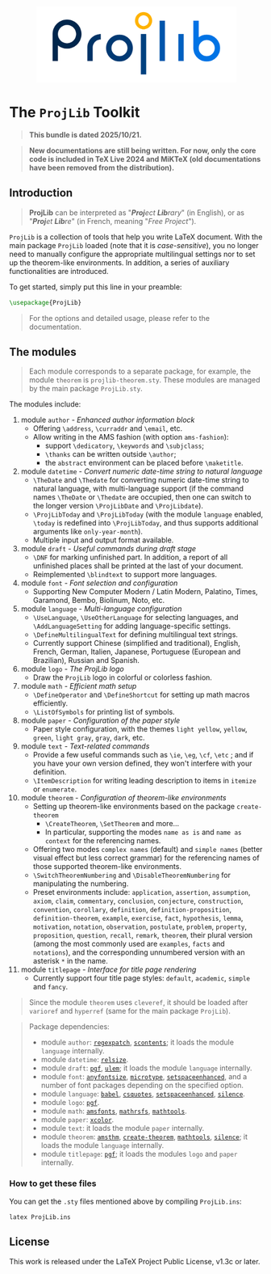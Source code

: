 <!-- Copyright (C) 2021-2025 by Jinwen XU -->

<!-- ![image](https://github.com/Jinwen-XU/ProjLib/raw/main/logo/ProjLib-logo.png) -->
<div align=center><img height="150" src="https://github.com/Jinwen-XU/ProjLib/raw/main/logo/ProjLib-logo.png"/></div>

# The `ProjLib` Toolkit

> **This bundle is dated 2025/10/21.**

> **New documentations are still being written. For now, only the core code is included in TeX Live 2024 and MiKTeX (old documentations have been removed from the distribution).**

## Introduction

> **ProjLib** can be interpreted as "***Proj**ect **Lib**rary*" (in English), or as "***Proj**et **Lib**re*" (in French, meaning "*Free Project*").

`ProjLib` is a collection of tools that help you write LaTeX document. With the main package `ProjLib` loaded (note that it is *case-sensitive*), you no longer need to manually configure the appropriate multilingual settings nor to set up the theorem-like environments. In addition, a series of auxiliary functionalities are introduced.

To get started, simply put this line in your preamble:
```latex
\usepackage{ProjLib}
```
> For the options and detailed usage, please refer to the documentation.


## The modules

> Each module corresponds to a separate package, for example, the module `theorem` is `projlib-theorem.sty`. These modules are managed by the main package `ProjLib.sty`.

The modules include:
1. module `author` - *Enhanced author information block*
    - Offering `\address`, `\curraddr` and `\email`, etc.
    - Allow writing in the AMS fashion (with option `ams-fashion`):
        - support `\dedicatory`, `\keywords` and `\subjclass`;
        - `\thanks` can be written outside `\author`;
        - the `abstract` environment can be placed before `\maketitle`.
1. module `datetime` - *Convert numeric date-time string to natural language*
    - `\TheDate` and `\Thedate` for converting numeric date-time string to natural language, with multi-language support (if the command names `\TheDate` or `\Thedate` are occupied, then one can switch to the longer version `\ProjLibDate` and `\ProjLibdate`).
    - `\ProjLibToday` and `\ProjLibToday` (with the module `language` enabled, `\today` is redefined into `\ProjLibToday`, and thus supports additional arguments like `only-year-month`).
    - Multiple input and output format available.
1. module `draft` - *Useful commands during draft stage*
    - `\DNF` for marking unfinished part. In addition, a report of all unfinished places shall be printed at the last of your document.
    - Reimplemented `\blindtext` to support more languages.
1. module `font` - *Font selection and configuration*
    - Supporting New Computer Modern / Latin Modern, Palatino, Times, Garamond, Bembo, Biolinum, Noto, etc.
1. module `language` - *Multi-language configuration*
    - `\UseLanguage`, `\UseOtherLanguage` for selecting languages, and `\AddLanguageSetting` for adding language-specific settings.
    - `\DefineMultilingualText` for defining multilingual text strings.
    - Currently support Chinese (simplified and traditional), English, French, German, Italien, Japanese, Portuguese (European and Brazilian), Russian and Spanish.
1. module `logo` - *The ProjLib logo*
    - Draw the `ProjLib` logo in colorful or colorless fashion.
1. module `math` - *Efficient math setup*
    - `\DefineOperator` and `\DefineShortcut` for setting up math macros efficiently.
    - `\ListOfSymbols` for printing list of symbols.
1. module `paper` - *Configuration of the paper style*
    - Paper style configuration, with the themes `light yellow`, `yellow`, `green`, `light gray`, `gray`, `dark`, etc.
1. module `text` - *Text-related commands*
    - Provide a few useful commands such as `\ie`, `\eg`, `\cf`, `\etc` ; and if you have your own version defined, they won't interfere with your definition.
    - `\ItemDescription` for writing leading description to items in `itemize` or `enumerate`.
1. module `theorem` - *Configuration of theorem-like environments*
    - Setting up theorem-like environments based on the package `create-theorem`
        - `\CreateTheorem`, `\SetTheorem` and more...
        - In particular, supporting the modes `name as is` and `name as context` for the referencing names.
    - Offering two modes `complex names` (default) and `simple names` (better visual effect but less correct grammar) for the referencing names of those supported theorem-like environments.
    - `\SwitchTheoremNumbering` and `\DisableTheoremNumbering` for manipulating the numbering.
    - Preset environments include: `application`, `assertion`, `assumption`, `axiom`, `claim`, `commentary`, `conclusion`, `conjecture`, `construction`, `convention`, `corollary`, `definition`, `definition-proposition`, `definition-theorem`, `example`, `exercise`, `fact`, `hypothesis`, `lemma`, `motivation`, `notation`, `observation`, `postulate`, `problem`, `property`, `proposition`, `question`, `recall`, `remark`, `theorem`, their plural version (among the most commonly used are `examples`, `facts` and `notations`), and the corresponding unnumbered version with an asterisk `*` in the name.
1. module `titlepage` - *Interface for title page rendering*
    - Currently support four title page styles: `default`, `academic`, `simple` and `fancy`.

> Since the module `theorem` uses `cleveref`, it should be loaded after `varioref` and `hyperref` (same for the main package `ProjLib`).

> Package dependencies:
> - module `author`: [`regexpatch`](https://ctan.org/pkg/regexpatch), [`scontents`](https://ctan.org/pkg/scontents); it loads the module `language` internally.
> - module `datetime`: [`relsize`](https://ctan.org/pkg/relsize).
> - module `draft`: [`pgf`](https://ctan.org/pkg/pgf), [`ulem`](https://ctan.org/pkg/ulem); it loads the module `language` internally.
> - module `font`: [`anyfontsize`](https://ctan.org/pkg/anyfontsize), [`microtype`](https://ctan.org/pkg/microtype), [`setspaceenhanced`](https://ctan.org/pkg/setspaceenhanced), and a number of font packages depending on the specified option.
> - module `language`: [`babel`](https://ctan.org/pkg/babel), [`csquotes`](https://ctan.org/pkg/csquotes), [`setspaceenhanced`](https://ctan.org/pkg/setspaceenhanced), [`silence`](https://ctan.org/pkg/silence).
> - module `logo`: [`pgf`](https://ctan.org/pkg/pgf).
> - module `math`: [`amsfonts`](https://ctan.org/pkg/amsfonts), [`mathrsfs`](https://ctan.org/pkg/mathrsfs), [`mathtools`](https://ctan.org/pkg/mathtools).
> - module `paper`: [`xcolor`](https://ctan.org/pkg/xcolor).
> - module `text`: it loads the module `paper` internally.
> - module `theorem`: [`amsthm`](https://ctan.org/pkg/amsthm), [`create-theorem`](https://ctan.org/pkg/create-theorem), [`mathtools`](https://ctan.org/pkg/mathtools), [`silence`](https://ctan.org/pkg/silence); it loads the module `language` internally.
> - module `titlepage`: [`pgf`](https://ctan.org/pkg/pgf); it loads the modules `logo` and `paper` internally.


<!-- ## Regarding the files and the compilation of documentations -->

### How to get these files
You can get the `.sty` files mentioned above by compiling `ProjLib.ins`:
```
latex ProjLib.ins
```
<!--
### How to get the source of the documentation
You can get the `.tex` source files of the documentation by compiling `ProjLib-doc.ins`:
```
latex ProjLib-doc.ins
```

### How to compile the documentation
It is recommended to use `latexmk` with option `-xelatex`:
```
latexmk -xelatex ProjLib-doc-**.tex
```
Here `**` should be replaced with the language identifier, such as `en`.

### Automation
All these can be done with the given script `MakeFile.sh`.
-->

## License

This work is released under the LaTeX Project Public License, v1.3c or later.
